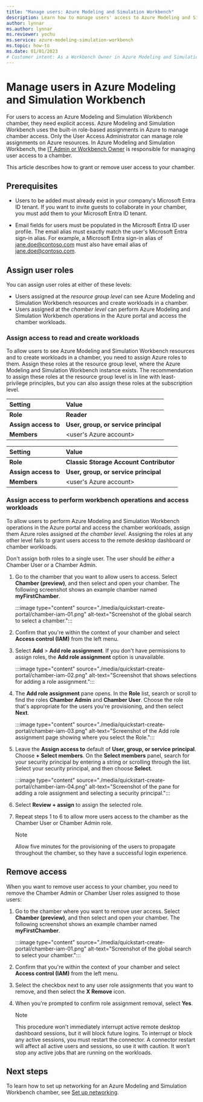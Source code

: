 ```yaml
---
title: "Manage users: Azure Modeling and Simulation Workbench"
description: Learn how to manage users' access to Azure Modeling and Simulation Workbench.
author: lynnar
ms.author: lynnar
ms.reviewer: yochu
ms.service: azure-modeling-simulation-workbench
ms.topic: how-to
ms.date: 01/01/2023
# Customer intent: As a Workbench Owner in Azure Modeling and Simulation Workbench, I want to manage users who can access a chamber.
---
```


# Manage users in Azure Modeling and Simulation Workbench

For users to access an Azure Modeling and Simulation Workbench chamber, they need explicit access. Azure Modeling and Simulation Workbench uses the built-in role-based assignments in Azure to manage chamber access. Only the User Access Administrator can manage role assignments on Azure resources. In Azure Modeling and Simulation Workbench, the [IT Admin or Workbench Owner](./concept-user-personas.md) is responsible for managing user access to a chamber.

This article describes how to grant or remove user access to your chamber.

## Prerequisites

* Users to be added must already exist in your company's Microsoft Entra ID tenant. If you want to invite guests to collaborate in your chamber, you must add them to your Microsoft Entra ID tenant.

* Email fields for users must be populated in the Microsoft Entra ID user profile. The email alias must exactly match the user's Microsoft Entra sign-in alias. For example, a Microsoft Entra sign-in alias of <jane.doe@contoso.com> must also have email alias of <jane.doe@contoso.com>.

## Assign user roles

You can assign user roles at either of these levels:

* Users assigned at the *resource group level* can see Azure Modeling and Simulation Workbench resources and create workloads in a chamber.
* Users assigned at the *chamber level* can perform Azure Modeling and Simulation Workbench operations in the Azure portal and access the chamber workloads.

### Assign access to read and create workloads

To allow users to see Azure Modeling and Simulation Workbench resources and to create workloads in a chamber, you need to assign Azure roles to them. Assign these roles at the resource group level, where the Azure Modeling and Simulation Workbench instance exists. The recommendation to assign these roles at the resource group level is in line with least-privilege principles, but you can also assign these roles at the subscription level.

   | Setting          | Value                                   |
   | :--------------- | :-------------------------------------- |
   | **Role**             | **Reader**                              |
   | **Assign access to** | **User, group, or service principal**       |
   | **Members**          | \<user's Azure account\>                 |

   | Setting          | Value                                   |
   | :--------------- | :-------------------------------------- |
   | **Role**             | **Classic Storage Account Contributor** |
   | **Assign access to** | **User, group, or service principal**       |
   | **Members**          | \<user's Azure account\>                 |

### Assign access to perform workbench operations and access workloads

To allow users to perform Azure Modeling and Simulation Workbench operations in the Azure portal and access the chamber workloads, assign them Azure roles assigned *at the chamber level*. Assigning the roles at any other level fails to grant users access to the remote desktop dashboard or chamber workloads.

Don't assign both roles to a single user. The user should be *either* a Chamber User or a Chamber Admin.

1. Go to the chamber that you want to allow users to access. Select **Chamber (preview)**, and then select and open your chamber. The following screenshot shows an example chamber named **myFirstChamber**.

   :::image type="content" source="./media/quickstart-create-portal/chamber-iam-01.png" alt-text="Screenshot of the global search to select a chamber.":::

1. Confirm that you're within the context of your chamber and select **Access control (IAM)** from the left menu.

1. Select **Add** > **Add role assignment**. If you don't have permissions to assign roles, the **Add role assignment** option is unavailable.

   :::image type="content" source="./media/quickstart-create-portal/chamber-iam-02.png" alt-text="Screenshot that shows selections for adding a role assignment.":::

1. The **Add role assignment** pane opens. In the **Role** list, search or scroll to find the roles **Chamber Admin** and **Chamber User**. Choose the role that's appropriate for the users you're provisioning, and then select **Next**.

   :::image type="content" source="./media/quickstart-create-portal/chamber-iam-03.png" alt-text="Screenshot of the Add role assignment page showing where you select the Role.":::

1. Leave the **Assign access to** default of **User, group, or service principal**. Choose **+ Select members**. On the **Select members** panel, search for your security principal by entering a string or scrolling through the list. Select your security principal, and then choose **Select**.

   :::image type="content" source="./media/quickstart-create-portal/chamber-iam-04.png" alt-text="Screenshot of the pane for adding a role assignment and selecting a security principal.":::

1. Select **Review + assign** to assign the selected role.

1. Repeat steps 1 to 6 to allow more users access to the chamber as the Chamber User or Chamber Admin role.

   > [!NOTE]
   > Allow five minutes for the provisioning of the users to propagate throughout the chamber, so they have a successful login experience.

## Remove access

When you want to remove user access to your chamber, you need to remove the Chamber Admin or Chamber User roles assigned to those users:

1. Go to the chamber where you want to remove user access. Select **Chamber (preview)**, and then select and open your chamber. The following screenshot shows an example chamber named **myFirstChamber**.

   :::image type="content" source="./media/quickstart-create-portal/chamber-iam-01.png" alt-text="Screenshot of the global search to select your chamber.":::

1. Confirm that you're within the context of your chamber and select **Access control (IAM)** from the left menu.

1. Select the checkbox next to any user role assignments that you want to remove, and then select the **X Remove** icon.

1. When you're prompted to confirm role assignment removal, select **Yes**.

   > [!NOTE]
   > This procedure won't immediately interrupt active remote desktop dashboard sessions, but it will block future logins. To interrupt or block any active sessions, you must restart the connector. A connector restart will affect all active users and sessions, so use it with caution. It won't stop any active jobs that are running on the workloads.

## Next steps

To learn how to set up networking for an Azure Modeling and Simulation Workbench chamber, see [Set up networking](./how-to-guide-set-up-networking.md).
